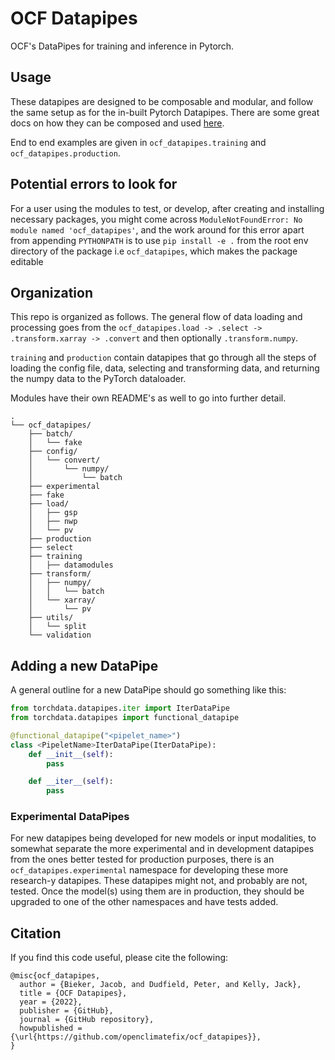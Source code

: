 # OCF Datapipes

OCF's DataPipes for training and inference in Pytorch.

## Usage

These datapipes are designed to be composable and modular, and follow the same setup as for the in-built Pytorch
Datapipes. There are some great docs on how they can be composed and used [here](https://pytorch.org/data/main/examples.html).

End to end examples are given in `ocf_datapipes.training` and `ocf_datapipes.production`.

## Potential errors to look for

For a user using the modules to test, or develop, after creating and installing necessary packages, you might
come across `ModuleNotFoundError: No module named 'ocf_datapipes'`, and the work around for this error apart from appending `PYTHONPATH` is to use `pip install -e .` from the root env directory of the package i.e `ocf_datapipes`, which makes the package editable
## Organization

This repo is organized as follows. The general flow of data loading and processing
goes from the `ocf_datapipes.load -> .select -> .transform.xarray -> .convert` and
then optionally `.transform.numpy`.

`training` and `production` contain datapipes that go through all the steps of
loading the config file, data, selecting and transforming data, and returning the
numpy data to the PyTorch dataloader.

Modules have their own README's as well to go into further detail.

```
.
└── ocf_datapipes/
    ├── batch/
    │   └── fake
    ├── config/
    │   └── convert/
    │       └── numpy/
    │           └── batch
    ├── experimental
    ├── fake
    ├── load/
    │   ├── gsp
    │   ├── nwp
    │   └── pv
    ├── production
    ├── select
    ├── training
    │   ├── datamodules
    ├── transform/
    │   ├── numpy/
    │   │   └── batch
    │   └── xarray/
    │       └── pv
    ├── utils/
    │   └── split
    └── validation
```

## Adding a new DataPipe
A general outline for a new DataPipe should go something
like this:

```python
from torchdata.datapipes.iter import IterDataPipe
from torchdata.datapipes import functional_datapipe

@functional_datapipe("<pipelet_name>")
class <PipeletName>IterDataPipe(IterDataPipe):
    def __init__(self):
        pass

    def __iter__(self):
        pass
```

### Experimental DataPipes

For new datapipes being developed for new models or input modalities, to somewhat separate the more experimental and in
development datapipes from the ones better tested for production purposes, there is an `ocf_datapipes.experimental` namespace for
developing these more research-y datapipes. These datapipes might not, and probably are not, tested.
Once the model(s) using them are in production, they should be upgraded to one of the other namespaces and have tests added.

## Citation

If you find this code useful, please cite the following:

```
@misc{ocf_datapipes,
  author = {Bieker, Jacob, and Dudfield, Peter, and Kelly, Jack},
  title = {OCF Datapipes},
  year = {2022},
  publisher = {GitHub},
  journal = {GitHub repository},
  howpublished = {\url{https://github.com/openclimatefix/ocf_datapipes}},
}
```
